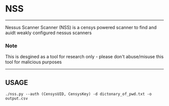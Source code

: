 # NSS
---

Nessus Scanner Scanner (NSS) is a censys powered scanner to find and auidt weakly configured nessus scanners 

### Note
This is desgined as a tool for research only - please don't abuse/misuse this tool for malicious purposes

---

## USAGE
`./nss.py --auth (CensysUID, CensysKey) -d dictonary_of_pwd.txt -o output.csv`




